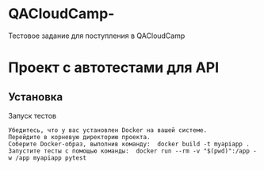 # QACloudCamp-
Тестовое задание для поступления в QACloudCamp 
# Проект с автотестами для API

## Установка

Запуск тестов 

    Убедитесь, что у вас установлен Docker на вашей системе. 
    Перейдите в корневую директорию проекта. 
    Соберите Docker-образ, выполнив команду:  docker build -t myapiapp .
    Запустите тесты с помощью команды:  docker run --rm -v "$(pwd)":/app -w /app myapiapp pytest